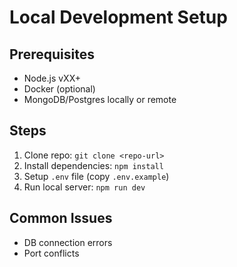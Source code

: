 # Local Development Setup

## Prerequisites
- Node.js vXX+
- Docker (optional)
- MongoDB/Postgres locally or remote

## Steps
1. Clone repo: `git clone <repo-url>`
2. Install dependencies: `npm install`
3. Setup `.env` file (copy `.env.example`)
4. Run local server: `npm run dev`

## Common Issues
- DB connection errors
- Port conflicts
